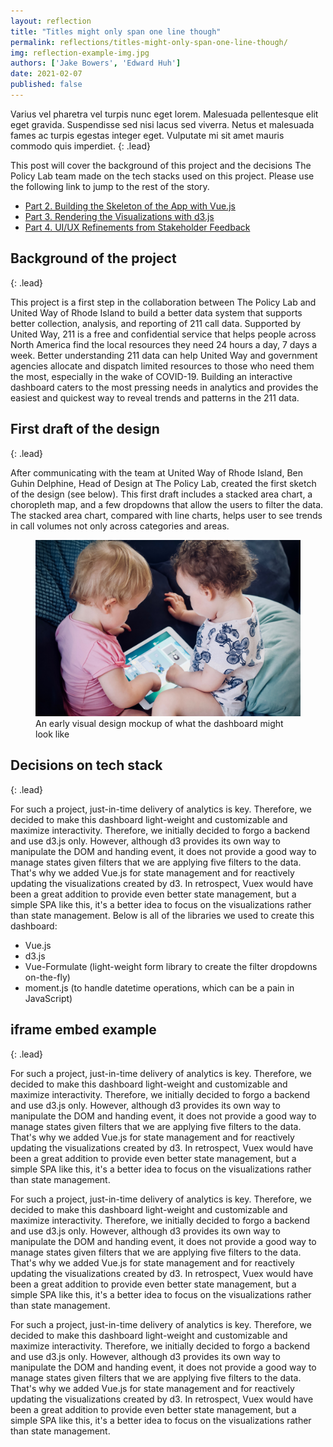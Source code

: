 ```yaml
---
layout: reflection
title: "Titles might only span one line though"
permalink: reflections/titles-might-only-span-one-line-though/
img: reflection-example-img.jpg
authors: ['Jake Bowers', 'Edward Huh']
date: 2021-02-07
published: false
---
```


Varius vel pharetra vel turpis nunc eget lorem. Malesuada pellentesque elit eget gravida. Suspendisse sed nisi lacus sed viverra. Netus et malesuada fames ac turpis egestas integer eget. Vulputate mi sit amet mauris commodo quis imperdiet.
{: .lead}

This post will cover the background of this project and the decisions The Policy Lab team made on the tech stacks used on this project. Please use the following link to jump to the rest of the story.

- [Part 2. Building the Skeleton of the App with Vue.js](/reflections/building-skeleton-of-app-with-vue)
- [Part 3. Rendering the Visualizations with d3.js](/reflections/rendering-visualizations-with-d3)
- [Part 4. UI/UX Refinements from Stakeholder Feedback](/reflections/ui-ux-refinements-from-stakeholder-feedback)

## Background of the project
{: .lead}

This project is a first step in the collaboration between The Policy Lab and United Way of Rhode Island to build a better data system that supports better collection, analysis, and reporting of 211 call data. Supported by United Way, 211 is a free and confidential service that helps people across North America find the local resources they need 24 hours a day, 7 days a week. Better understanding 211 data can help United Way and government agencies allocate and dispatch limited resources to those who need them the most, especially in the wake of COVID-19. Building an interactive dashboard caters to the most pressing needs in analytics and provides the easiest and quickest way to reveal trends and patterns in the 211 data.

## First draft of the design
{: .lead}

After communicating with the team at United Way of Rhode Island, Ben Guhin Delphine, Head of Design at The Policy Lab, created the first sketch of the design (see below). This first draft includes a stacked area chart, a choropleth map, and a few dropdowns that allow the users to filter the data. The stacked area chart, compared with line charts, helps user to see trends in call volumes not only across categories and areas.

<figure>
  <img class="img--rwd" src="/assets/img/reflections/reflection-example-img.jpg" alt="The first draft of the United Way 211 dashboard">
  <figcaption>An early visual design mockup of what the dashboard might look like</figcaption>
</figure>

## Decisions on tech stack
{: .lead}

For such a project, just-in-time delivery of analytics is key. Therefore, we decided to make this dashboard light-weight and customizable and maximize interactivity. Therefore, we initially decided to forgo a backend and use d3.js only. However, although d3 provides its own way to manipulate the DOM and handing event, it does not provide a good way to manage states given filters that we are applying five filters to the data. That's why we added Vue.js for state management and for reactively updating the visualizations created by d3. In retrospect, Vuex would have been a great addition to provide even better state management, but a simple SPA like this, it's a better idea to focus on the visualizations rather than state management. Below is all of the libraries we used to create this dashboard:
- Vue.js
- d3.js
- Vue-Formulate (light-weight form library to create the filter dropdowns on-the-fly)
- moment.js (to handle datetime operations, which can be a pain in JavaScript)

## iframe embed example
{: .lead}

For such a project, just-in-time delivery of analytics is key. Therefore, we decided to make this dashboard light-weight and customizable and maximize interactivity. Therefore, we initially decided to forgo a backend and use d3.js only. However, although d3 provides its own way to manipulate the DOM and handing event, it does not provide a good way to manage states given filters that we are applying five filters to the data. That's why we added Vue.js for state management and for reactively updating the visualizations created by d3. In retrospect, Vuex would have been a great addition to provide even better state management, but a simple SPA like this, it's a better idea to focus on the visualizations rather than state management.

For such a project, just-in-time delivery of analytics is key. Therefore, we decided to make this dashboard light-weight and customizable and maximize interactivity. Therefore, we initially decided to forgo a backend and use d3.js only. However, although d3 provides its own way to manipulate the DOM and handing event, it does not provide a good way to manage states given filters that we are applying five filters to the data. That's why we added Vue.js for state management and for reactively updating the visualizations created by d3. In retrospect, Vuex would have been a great addition to provide even better state management, but a simple SPA like this, it's a better idea to focus on the visualizations rather than state management.

For such a project, just-in-time delivery of analytics is key. Therefore, we decided to make this dashboard light-weight and customizable and maximize interactivity. Therefore, we initially decided to forgo a backend and use d3.js only. However, although d3 provides its own way to manipulate the DOM and handing event, it does not provide a good way to manage states given filters that we are applying five filters to the data. That's why we added Vue.js for state management and for reactively updating the visualizations created by d3. In retrospect, Vuex would have been a great addition to provide even better state management, but a simple SPA like this, it's a better idea to focus on the visualizations rather than state management.
